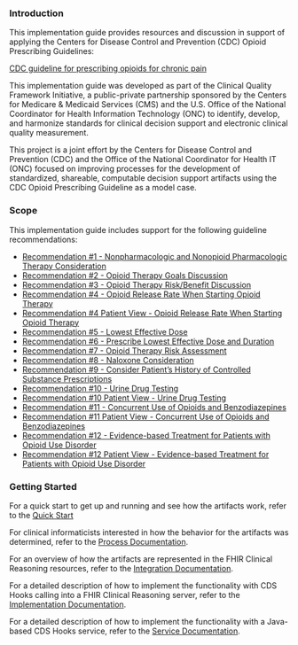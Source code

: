 ### Introduction

This implementation guide provides resources and discussion in support of applying the Centers
for Disease Control and Prevention (CDC) Opioid Prescribing Guidelines:

[CDC guideline for prescribing opioids for chronic pain](https://www.cdc.gov/mmwr/volumes/65/rr/rr6501e1.htm)

This implementation guide was developed as part of the Clinical Quality Framework Initiative,
a public-private partnership sponsored by the Centers for Medicare & Medicaid
Services (CMS) and the U.S. Office of the National Coordinator for Health Information Technology
(ONC) to identify, develop, and harmonize standards for clinical decision support and electronic
clinical quality measurement.

This project is a joint effort by the Centers for Disease Control and Prevention (CDC) and the
Office of the National Coordinator for Health IT (ONC) focused on improving processes for the
development of standardized, shareable, computable decision support artifacts using the CDC Opioid
Prescribing Guideline as a model case.

### Scope

This implementation guide includes support for the following guideline recommendations:
* [Recommendation #1 - Nonpharmacologic and Nonopioid Pharmacologic Therapy Consideration](recommendation-01.html)
* [Recommendation #2 - Opioid Therapy Goals Discussion](recommendation-02.html)
* [Recommendation #3 - Opioid Therapy Risk/Benefit Discussion](recommendation-03.html)
* [Recommendation #4 - Opioid Release Rate When Starting Opioid Therapy](recommendation-04.html)
* [Recommendation #4 Patient View - Opioid Release Rate When Starting Opioid Therapy](recommendation-04-patient-view.html)
* [Recommendation #5 - Lowest Effective Dose](recommendation-05.html)
* [Recommendation #6 - Prescribe Lowest Effective Dose and Duration](recommendation-06.html)
* [Recommendation #7 - Opioid Therapy Risk Assessment](recommendation-07.html)
* [Recommendation #8 - Naloxone Consideration](recommendation-08.html)
* [Recommendation #9 - Consider Patient’s History of Controlled Substance Prescriptions](recommendation-09.html)
* [Recommendation #10 - Urine Drug Testing](recommendation-10.html)
* [Recommendation #10 Patient View - Urine Drug Testing](recommendation-10-patient-view.html)
* [Recommendation #11 - Concurrent Use of Opioids and Benzodiazepines](recommendation-11.html)
* [Recommendation #11 Patient View - Concurrent Use of Opioids and Benzodiazepines](recommendation-11-patient-view.html)
* [Recommendation #12 - Evidence-based Treatment for Patients with Opioid Use Disorder](recommendation-12.html)
* [Recommendation #12 Patient View - Evidence-based Treatment for Patients with Opioid Use Disorder](recommendation-12-patient-view.html)

### Getting Started

For a quick start to get up and running and see how the artifacts work, refer to the [Quick Start](quick-start.html)

For clinical informaticists interested in how the behavior for the artifacts was determined,
refer to the [Process Documentation](process-documentation.html).

For an overview of how the artifacts are represented in the FHIR Clinical Reasoning resources,
refer to the [Integration Documentation](integration-documentation.html).

For a detailed description of how to implement the functionality with CDS Hooks calling into a
FHIR Clinical Reasoning server, refer to the [Implementation Documentation](implementation-documentation.html).

For a detailed description of how to implement the functionality with a Java-based CDS Hooks
service, refer to the [Service Documentation](service-documentation.html).

<!-- <div xmlns="http://www.w3.org/1999/xhtml" xmlns:xsi="http://www.w3.org/2001/XMLSchema-instance" xsi:schemaLocation="http://hl7.org/fhir ../../input-cache/schemas-r5/fhir-single.xsd">
  <a name="intro"> </a>
  <h3>Introduction</h3>

  <p>
      This implementation guide provides resources and discussion in support of applying the Centers
      for Disease Control and Prevention (CDC) Opioid Prescribing Guidelines:
  </p>

  <p><a href="https://www.cdc.gov/mmwr/volumes/65/rr/rr6501e1.htm" target="_blank">CDC guideline for prescribing opioids for chronic pain</a></p>

  <p>
      This implementation guide was developed as part of the Clinical Quality Framework Initiative,
      a public-private partnership sponsored by the Centers for Medicare &amp; Medicaid
      Services (CMS) and the U.S. Office of the National Coordinator for Health Information Technology
      (ONC) to identify, develop, and harmonize standards for clinical decision support and electronic
      clinical quality measurement.
  </p>

  <p>
      This project is a joint effort by the Centers for Disease Control and Prevention (CDC) and the
      Office of the National Coordinator for Health IT (ONC) focused on improving processes for the
      development of standardized, shareable, computable decision support artifacts using the CDC Opioid
      Prescribing Guideline as a model case.
  </p>

  <a name="scope"> </a>
  <h3>Scope</h3>

  <p>This implementation guide includes support for the following guideline recommendations:</p>

  <ul>
      <li><a href="recommendation-01.html">Recommendation #1 - Nonpharmacologic and Nonopioid Pharmacologic Therapy Consideration</a></li>
      <li><a href="recommendation-02.html">Recommendation #2 - Opioid Therapy Goals Discussion</a></li>
      <li><a href="recommendation-03.html">Recommendation #3 - Opioid Therapy Risk/Benefit Discussion</a></li>
      <li><a href="recommendation-04.html">Recommendation #4 - Opioid Release Rate When Starting Opioid Therapy</a></li>
      <li><a href="recommendation-05.html">Recommendation #5 - Lowest Effective Dose</a></li>
      <li><a href="recommendation-06.html">Recommendation #6 - Prescribe Lowest Effective Dose and Duration</a></li>
      <li><a href="recommendation-07.html">Recommendation #7 - Opioid Therapy Risk Assessment</a></li>
      <li><a href="recommendation-08.html">Recommendation #8 - Naloxone Consideration</a></li>
      <li><a href="recommendation-09.html">Recommendation #9 - Consider Patient’s History of Controlled Substance Prescriptions</a></li>
      <li><a href="recommendation-10.html">Recommendation #10 - Urine Drug Testing</a></li>
      <li><a href="recommendation-10-patient-view.html">Recommendation #10 Patient View - Urine Drug Testing</a></li>
      <li><a href="recommendation-11.html">Recommendation #11 - Concurrent Use of Opioids and Benzodiazepines</a></li>
      <li><a href="recommendation-11-patient-view.html">Recommendation #11 Patient View - Concurrent Use of Opioids and Benzodiazepines</a></li>
      <li><a href="recommendation-12.html">Recommendation #12 - Evidence-based Treatment for Patients with Opioid Use Disorder</a></li>
  </ul>

  <a name="started"> </a>
  <h3>Getting Started</h3>

  <p>For a quick start to get up and running and see how the artifacts work, refer to the <a href="quick-start.html">Quick Start</a></p>

  <p>
      For clinical informaticists interested in how the behavior for the artifacts was determined,
      refer to the <a href="process-documentation.html">Process Documentation</a>.
  </p>

  <p>
      For an overview of how the artifacts are represented in the FHIR Clinical Reasoning resources,
      refer to the <a href="integration-documentation.html">Integration Documentation</a>.
  </p>

  <p>
      For a detailed description of how to implement the functionality with CDS Hooks calling into a
      FHIR Clinical Reasoning server, refer to the
      <a href="implementation-documentation.html">Implementation Documentation</a>.
  </p>

  <p>
      For a detailed description of how to implement the functionality with a Java-based CDS Hooks
      service, refer to the <a href="service-documentation.html">Service Documentation</a>.
  </p>
</div> -->

